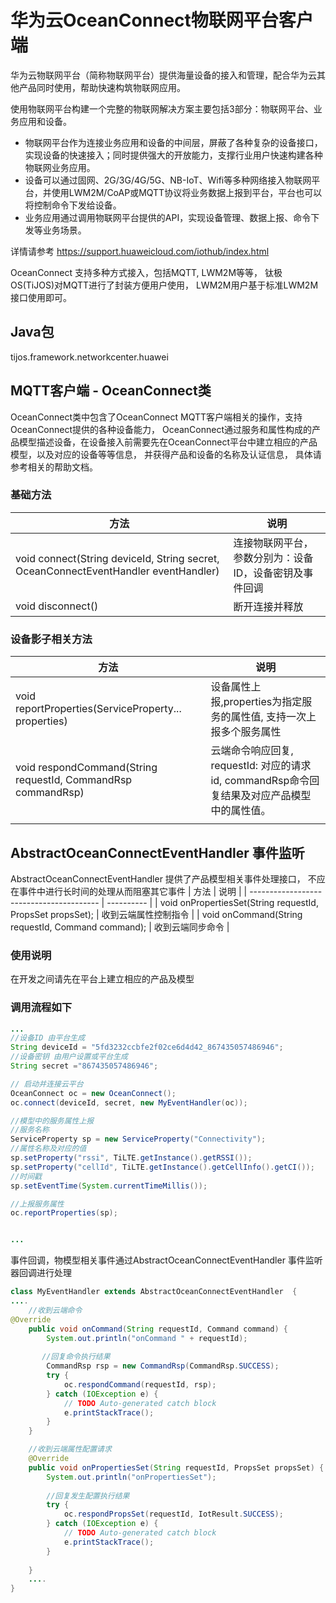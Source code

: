 # 华为云OceanConnect物联网平台客户端

华为云物联网平台（简称物联网平台）提供海量设备的接入和管理，配合华为云其他产品同时使用，帮助快速构筑物联网应用。

使用物联网平台构建一个完整的物联网解决方案主要包括3部分：物联网平台、业务应用和设备。

- 物联网平台作为连接业务应用和设备的中间层，屏蔽了各种复杂的设备接口，实现设备的快速接入；同时提供强大的开放能力，支撑行业用户快速构建各种物联网业务应用。
- 设备可以通过固网、2G/3G/4G/5G、NB-IoT、Wifi等多种网络接入物联网平台，并使用LWM2M/CoAP或MQTT协议将业务数据上报到平台，平台也可以将控制命令下发给设备。
- 业务应用通过调用物联网平台提供的API，实现设备管理、数据上报、命令下发等业务场景。

详情请参考 https://support.huaweicloud.com/iothub/index.html

OceanConnect 支持多种方式接入，包括MQTT, LWM2M等等， 钛极OS(TiJOS)对MQTT进行了封装方便用户使用， LWM2M用户基于标准LWM2M接口使用即可。 



## Java包
tijos.framework.networkcenter.huawei

## MQTT客户端  - OceanConnect类

OceanConnect类中包含了OceanConnect MQTT客户端相关的操作，支持OceanConnect提供的各种设备能力， OceanConnect通过服务和属性构成的产品模型描述设备，在设备接入前需要先在OceanConnect平台中建立相应的产品模型，以及对应的设备等等信息， 并获得产品和设备的名称及认证信息， 具体请参考相关的帮助文档。


### 基础方法

| 方法                                                         | 说明                                                    |
| ------------------------------------------------------------ | ------------------------------------------------------- |
| void connect(String deviceId, String secret, OceanConnectEventHandler eventHandler) | 连接物联网平台， 参数分别为：设备ID，设备密钥及事件回调 |
| void disconnect()                                            | 断开连接并释放                                          |



### 设备影子相关方法
| 方法                                                         | 说明                                                         |
| ------------------------------------------------------------ | ------------------------------------------------------------ |
| void reportProperties(ServiceProperty... properties)         | 设备属性上报,properties为指定服务的属性值, 支持一次上报多个服务属性 |
| void respondCommand(String requestId, CommandRsp commandRsp) | 云端命令响应回复, requestId: 对应的请求id, commandRsp命令回复结果及对应产品模型中的属性值。 |
|                                                              |                                                              |

## AbstractOceanConnectEventHandler 事件监听

AbstractOceanConnectEventHandler 提供了产品模型相关事件处理接口， 不应在事件中进行长时间的处理从而阻塞其它事件
| 方法                                       | 说明         |
| ---------------------------------------- | ---------- |
| void onPropertiesSet(String requestId, PropsSet propsSet); | 收到云端属性控制指令 |
| void onCommand(String requestId, Command command); |  收到云端同步命令  |



### 使用说明

在开发之间请先在平台上建立相应的产品及模型


### 调用流程如下


```java
...
//设备ID 由平台生成
String deviceId = "5fd3232ccbfe2f02ce6d4d42_867435057486946";
//设备密钥 由用户设置或平台生成
String secret ="867435057486946";

// 启动并连接云平台
OceanConnect oc = new OceanConnect();
oc.connect(deviceId, secret, new MyEventHandler(oc));

//模型中的服务属性上报
//服务名称
ServiceProperty sp = new ServiceProperty("Connectivity"); 
//属性名称及对应的值
sp.setProperty("rssi", TiLTE.getInstance().getRSSI());
sp.setProperty("cellId", TiLTE.getInstance().getCellInfo().getCI());
//时间戳
sp.setEventTime(System.currentTimeMillis()); 

//上报服务属性
oc.reportProperties(sp);


...
```

事件回调，物模型相关事件通过AbstractOceanConnectEventHandler 事件监听器回调进行处理

```java
class MyEventHandler extends AbstractOceanConnectEventHandler  {
....
    //收到云端命令
@Override
	public void onCommand(String requestId, Command command) {
		System.out.println("onCommand " + requestId);	
		
       //回复命令执行结果 
		CommandRsp rsp = new CommandRsp(CommandRsp.SUCCESS);
		try {
			oc.respondCommand(requestId, rsp);
		} catch (IOException e) {
			// TODO Auto-generated catch block
			e.printStackTrace();
		}		
	}

    //收到云端属性配置请求
	@Override
	public void onPropertiesSet(String requestId, PropsSet propsSet) {
		System.out.println("onPropertiesSet");	
		
        //回复发生配置执行结果 
		try {
			oc.respondPropsSet(requestId, IotResult.SUCCESS);
		} catch (IOException e) {
			// TODO Auto-generated catch block
			e.printStackTrace();
		}
		
	}
    ....
}
```

